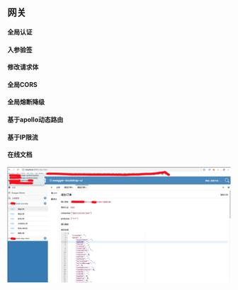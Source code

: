 ## 网关

#### 全局认证

#### 入参验签

#### 修改请求体

#### 全局CORS

#### 全局熔断降级

#### 基于apollo动态路由

#### 基于IP限流

#### 在线文档
![swagger](../doc/image/swagger.png)